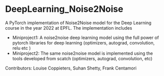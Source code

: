 # DeepLearning_Noise2Noise
A PyTorch implementation of Noise2Noise model for the Deep Learning course in the year 2022 at EPFL.
The implementation includes
 - Miniproject1: A noise2noise deep learning model using the full power of pytorch libraries for deep learning (optimizers, autograd, convolution, relu etc )
 - Miniproject2: The same noise2noise model is implemented using the tools developed from scatch (optimizers, autograd, convolution, etc)

Contributors: Louise Coppieters, Suhan Shetty, Frank Centamori  
